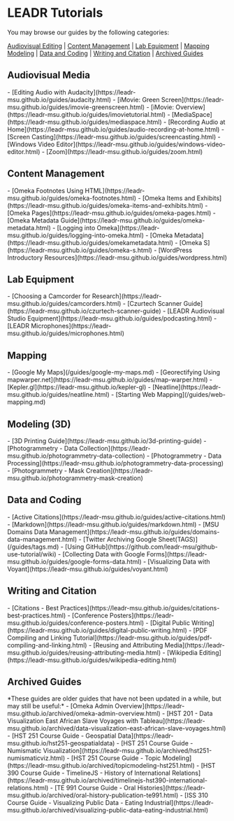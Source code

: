 # LEADR Tutorials
You may browse our guides by the following categories:

<a href="#audiovisual">Audiovisual Editing</a> | <a href="#content">Content Management</a> | <a href="#lab">Lab Equipment</a> | <a href="#mapping">Mapping</a>
<a href="#modeling">Modeling</a> | <a href="#programming">Data and Coding</a> | <a href="#writing">Writing and Citation</a> | <a href="#archived">Archived Guides</a>

<h2 id="audiovisual">Audiovisual Media</h2>
- [Editing Audio with Audacity](https://leadr-msu.github.io/guides/audacity.html)
- [iMovie: Green Screen](https://leadr-msu.github.io/guides/imovie-greenscreen.html)
- [iMovie: Overview](https://leadr-msu.github.io/guides/imovietutorial.html)
- [MediaSpace](https://leadr-msu.github.io/guides/mediaspace.html)
- [Recording Audio at Home](https://leadr-msu.github.io/guides/audio-recording-at-home.html)
- [Screen Casting](https://leadr-msu.github.io/guides/screencasting.html)
- [Windows Video Editor](https://leadr-msu.github.io/guides/windows-video-editor.html)
- [Zoom](https://leadr-msu.github.io/guides/zoom.html)

<h2 id="content">Content Management</h2>
- [Omeka Footnotes Using HTML](https://leadr-msu.github.io/guides/omeka-footnotes.html)
- [Omeka Items and Exhibits](https://leadr-msu.github.io/guides/omeka-items-and-exhibits.html)
- [Omeka Pages](https://leadr-msu.github.io/guides/omeka-pages.html)
- [Omeka Metadata Guide](https://leadr-msu.github.io/guides/omeka-metadata.html)
- [Logging into Omeka](https://leadr-msu.github.io/guides/logging-into-omeka.html)
- [Omeka Metadata](https://leadr-msu.github.io/guides/omekametadata.html)
- [Omeka S](https://leadr-msu.github.io/guides/omeka-s.html)
- [WordPress Introductory Resources](https://leadr-msu.github.io/guides/wordpress.html)

<h2 id="lab">Lab Equipment</h2>
- [Choosing a Camcorder for Research](https://leadr-msu.github.io/guides/camcorders.html)
- [Czurtech Scanner Guide](https://leadr-msu.github.io/czurtech-scanner-guide)
- [LEADR Audiovisual Studio Equipment](https://leadr-msu.github.io/guides/podcasting.html)
- [LEADR Microphones](https://leadr-msu.github.io/guides/microphones.html)

<h2 id="mapping">Mapping</h2>
- [Google My Maps](/guides/google-my-maps.md)
- [Georectifying Using mapwarper.net](https://leadr-msu.github.io/guides/map-warper.html)
- [Kepler.gl](https://leadr-msu.github.io/kepler-gl)
- [Neatline](https://leadr-msu.github.io/guides/neatline.html)
- [Starting Web Mapping](/guides/web-mapping.md)

<h2 id="modeling">Modeling (3D)</h2>
- [3D Printing Guide](https://leadr-msu.github.io/3d-printing-guide)
- [Photogrammetry - Data Collection](https://leadr-msu.github.io/photogrammetry-data-collection)
- [Photogrammetry - Data Processing](https://leadr-msu.github.io/photogrammetry-data-processing)
  - [Photogrammetry - Mask Creation](https://leadr-msu.github.io/photogrammetry-mask-creation)

<h2 id=programming>Data and Coding</h2>
- [Active Citations](https://leadr-msu.github.io/guides/active-citations.html)
- [Markdown](https://leadr-msu.github.io/guides/markdown.html)
- [MSU Domains Data Management](https://leadr-msu.github.io/guides/domains-data-management.html)
- [Twitter Archiving Google Sheet(TAGS)](/guides/tags.md)
- [Using GitHub](https://github.com/leadr-msu/github-use-tutorial/wiki)
- [Collecting Data with Google Forms](https://leadr-msu.github.io/guides/google-forms-data.html)
- [Visualizing Data with Voyant](https://leadr-msu.github.io/guides/voyant.html)

<h2 id="writing">Writing and Citation</h2>
- [Citations - Best Practices](https://leadr-msu.github.io/guides/citations-best-practices.html)
- [Conference Posters](https://leadr-msu.github.io/guides/conference-posters.html)
- [Digital Public Writing](https://leadr-msu.github.io/guides/digital-public-writing.html)
- [PDF Compiling and Linking Tutorial](https://leadr-msu.github.io/guides/pdf-compiling-and-linking.html)
- [Reusing and Attributing Media](https://leadr-msu.github.io/guides/reusing-attributing-media.html)
- [Wikipedia Editing](https://leadr-msu.github.io/guides/wikipedia-editing.html)

<h2 id="archived">Archived Guides</h2>
*These guides are older guides that have not been updated in a while, but may still be useful:*
- [Omeka Admin Overview](https://leadr-msu.github.io/archived/omeka-admin-overview.html)
- [HST 201 - Data Visualization East African Slave Voyages with Tableau](https://leadr-msu.github.io/archived/data-visualization-east-african-slave-voyages.html)
- [HST 251 Course Guide - Geospatial Data](https://leadr-msu.github.io/hst251-geospatialdata)
- [HST 251 Course Guide - Numismatic Visualization](https://leadr-msu.github.io/archived/hst251-numismaticviz.html)
- [HST 251 Course Guide - Topic Modeling](https://leadr-msu.github.io/archived/topicmodeling-hst251.html)
- [HST 390 Course Guide - TimelineJS - History of International Relations](https://leadr-msu.github.io/archived/timelinejs-hst390-international-relations.html)
- [TE 991 Course Guide - Oral Histories](https://leadr-msu.github.io/archived/oral-history-publication-te991.html)
- [ISS 310 Course Guide - Visualizing Public Data - Eating Industrial](https://leadr-msu.github.io/archived/visualizing-public-data-eating-industrial.html)
